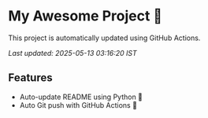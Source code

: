 # My Awesome Project 🚀

This project is automatically updated using GitHub Actions.

_Last updated: 2025-05-13 03:16:20 IST_

## Features
- Auto-update README using Python 🐍
- Auto Git push with GitHub Actions 🤖
